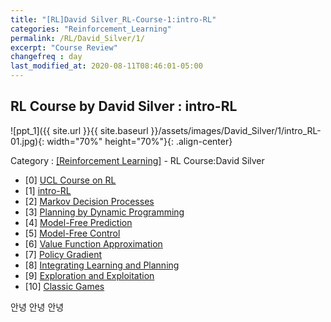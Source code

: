 ```yaml
---
title: "[RL]David Silver_RL-Course-1:intro-RL"
categories: "Reinforcement_Learning"
permalink: /RL/David_Silver/1/
excerpt: "Course Review"
changefreq : day
last_modified_at: 2020-08-11T08:46:01-05:00
---
```


## RL Course by David Silver : intro-RL

![ppt_1]({{ site.url }}{{ site.baseurl }}/assets/images/David_Silver/1/intro_RL-01.jpg){: width="70%" height="70%"}{: .align-center}

Category : [[Reinforcement Learning]](https://apexst77.github.io/categories/#reinforcement-learning) - RL Course:David Silver 

- [0] [UCL Course on RL](https://www.davidsilver.uk/teaching/)
- [1] [intro-RL](https://apexst77.github.io/RL/David_Silver/1/)
- [2] [Markov Decision Processes](https://apexst77.github.io/RL/David_Silver/2/) 
- [3] [Planning by Dynamic Programming](https://apexst77.github.io/RL/David_Silver/3/) 
- [4] [Model-Free Prediction](https://apexst77.github.io/RL/David_Silver/4/) 
- [5] [Model-Free Control](https://apexst77.github.io/RL/David_Silver/5/) 
- [6] [Value Function Approximation](https://apexst77.github.io/RL/David_Silver/6/) 
- [7] [Policy Gradient](https://apexst77.github.io/RL/David_Silver/7/) 
- [8] [Integrating Learning and Planning](https://apexst77.github.io/RL/David_Silver/8/) 
- [9] [Exploration and Exploitation](https://apexst77.github.io/RL/David_Silver/9/) 
- [10] [Classic Games](https://apexst77.github.io/RL/David_Silver/10/) 



안녕 안녕 안녕